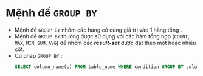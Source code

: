 # Mệnh đề `GROUP BY`
- Mệnh đề `GROUP BY` nhóm các hàng có cùng giá trị vào 1 hàng tổng .
- Mệnh đề `GROUP BY` thường được sử dụng với các hàm tổng hợp (`COUNT`, `MAX`, `MIN`, `SUM`, `AVG`) để nhóm các ***result-set*** được đặt theo một hoặc nhiều cột.
- Cú pháp `GROUP BY` :
    ```sql
    SELECT column_name(s) FROM table_name WHERE condition GROUP BY column_name(s) ORDER BY column_name(s);
    ```